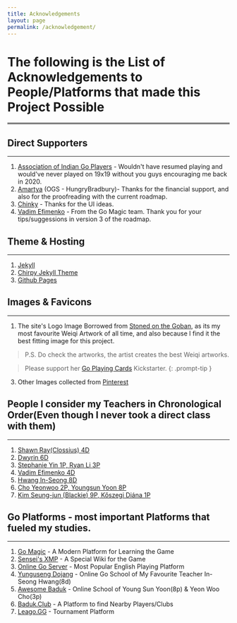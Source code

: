 ```yaml
---
title: Acknowledgements
layout: page
permalink: /acknowledgement/
---
```


# The following is the List of Acknowledgements to People/Platforms that made this Project Possible
<hr style="height:4px; background-color:gray;">

## Direct Supporters
<hr>

1. <a href="https://aigp.org.in/" target="_blank">Association of Indian Go Players</a> - Wouldn't have resumed playing and would've never played on 19x19 without you guys encouraging me back in 2020.
2. <a href="https://instagram.com/amartyaagrawal" target="_blank">Amartya</a> (OGS - HungryBradbury)- Thanks for the financial support, and also for the proofreading with the current roadmap.
3. <a href="https://online-go.com/player/1306737/" target="_blank">Chinky</a> - Thanks for the UI ideas.
4. <a href="https://gomagic.org/go-lessons/" target="_blank">Vadim Efimenko</a> - From the Go Magic team. Thank you for your tips/suggessions in version 3 of the roadmap.

## Theme & Hosting 
<hr>

1. <a href="https://jekyllrb.com/" target="_blank">Jekyll</a>
2. <a href="https://chirpy.cotes.page/" target="_blank">Chirpy Jekyll Theme</a>
3. <a href="https://pages.github.com/" target="_blank">Github Pages</a>

## Images & Favicons
<hr>

1. The site's Logo Image Borrowed from <a href="https://www.instagram.com/stonedonthegoban/" target="_blank">Stoned on the Goban</a>, as its my most favourite Weiqi Artwork of all time, and also because I find it the best fitting image for this project. <br>
  > P.S. Do check the artworks, the artist creates the best Weiqi artworks.

> Please support her <a href="https://www.kickstarter.com/projects/goplayingcards/go-playing-cards" target="_blank">Go Playing Cards</a> Kickstarter.
{: .prompt-tip }

3. Other Images collected from <a href="https://www.pinterest.com/" target="_blank">Pinterest</a>

## People I consider my Teachers in Chronological Order(Even though I never took a direct class with them)
<hr>

1. <a href="https://shawnsgogroup.com/" target="_blank">Shawn Ray(Clossius) 4D</a>
2. <a href="https://www.youtube.com/user/dwyrin" target="_blank">Dwyrin 6D</a>
3. <a href="https://www.youtube.com/channel/UCMp-4uv1jfVa0dXkZv3qQYA" target="_blank">Stephanie Yin 1P, Ryan Li 3P</a>
4. <a href="https://gomagic.org/go-lessons/" target="_blank">Vadim Efimenko 4D</a>
5. <a href="https://www.youtube.com/user/YungusengDojang/" target="_blank">Hwang In-Seong 8D</a>
6. <a href="https://www.youtube.com/channel/UCA-ydBDPv0iYxcj5rTWDPDg" target="_blank">Cho Yeonwoo 2P, Youngsun Yoon 8P</a>
7. <a href="https://www.bibabaduk.online/about-us/" target="_blank">Kim Seung-jun (Blackie) 9P, Kőszegi Diána 1P</a>




## Go Platforms - most important Platforms that fueled my studies.
<hr>

1. <a href="https://gomagic.org/" target="_blank">Go Magic</a> - A Modern Platform for Learning the Game
2. <a href="https://senseis.xmp.net/" target="_blank">Sensei's XMP</a> - A Special Wiki for the Game
3. <a href="https://online-go.com/" target="_blank">Online Go Server</a> - Most Popular English Playing Platform
4. <a href="https://yunguseng.com/" target="_blank">Yunguseng Dojang</a> - Online Go School of My Favourite Teacher In-Seong Hwang(8d)
5. <a href="https://awesomebaduk.com/" target="_blank">Awesome Baduk</a> - Online School of Young Sun Yoon(8p) & Yeon Woo Cho(3p)
6. <a href="https://baduk.club" target="_blank">Baduk.Club</a> - A Platform to find Nearby Players/Clubs
7. <a href="https://leago.gg/" target="_blank">Leago.GG</a> - Tournament Platform
